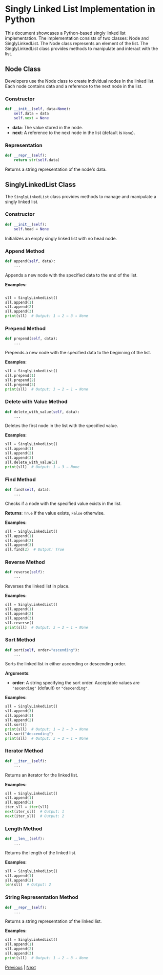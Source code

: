 # Singly Linked List Implementation in Python

This document showcases a Python-based singly linked list implementation. 
The implementation consists of two classes: Node and SinglyLinkedList. 
The Node class represents an element of the list. 
The SinglyLinkedList class provides methods to manipulate and interact with the list.



## Node Class

Developers use the Node class to create individual nodes in the linked list.
Each node contains data and a reference to the next node in the list.

### Constructor

```python
def __init__(self, data=None):
    self.data = data
    self.next = None
```

- **data**: The value stored in the node.
- **next**: A reference to the next node in the list (default is `None`).

### Representation

```python
def __repr__(self):
    return str(self.data)
```

Returns a string representation of the node's data.

## SinglyLinkedList Class

The `SinglyLinkedList` class provides methods to manage and manipulate a singly linked list.

### Constructor

```python
def __init__(self):
    self.head = None
```

Initializes an empty singly linked list with no head node.

### Append Method

```python
def append(self, data):
    ...
```

Appends a new node with the specified data to the end of the list.

**Examples**:


```python

sll = SinglyLinkedList()
sll.append(1)
sll.append(2)
sll.append(3)
print(sll)  # Output: 1 → 2 → 3 → None
```

### Prepend Method

```python
def prepend(self, data):
    ...
```

Prepends a new node with the specified data to the beginning of the list.

**Examples**:

```python
sll = SinglyLinkedList()
sll.prepend(1)
sll.prepend(2)
sll.prepend(3)
print(sll)  # Output: 3 → 2 → 1 → None
```

### Delete with Value Method

```python
def delete_with_value(self, data):
    ...
```

Deletes the first node in the list with the specified value.

**Examples**:

```python
sll = SinglyLinkedList()
sll.append(1)
sll.append(2)
sll.append(3)
sll.delete_with_value(2)
print(sll)  # Output: 1 → 3 → None
```

### Find Method

```python
def find(self, data):
    ...
```

Checks if a node with the specified value exists in the list.

**Returns**: `True` if the value exists, `False` otherwise.

**Examples**:

```python
sll = SinglyLinkedList()
sll.append(1)
sll.append(2)
sll.append(3)
sll.find(2)  # Output: True
```

### Reverse Method

```python
def reverse(self):
    ...
```

Reverses the linked list in place.

**Examples**:

```python
sll = SinglyLinkedList()
sll.append(1)
sll.append(2)
sll.append(3)
sll.reverse()
print(sll)  # Output: 3 → 2 → 1 → None
```

### Sort Method

```python
def sort(self, order="ascending"):
    ...
```

Sorts the linked list in either ascending or descending order.

**Arguments**:

- **order**: A string specifying the sort order. Acceptable values are `"ascending"` (default) or `"descending"`.

**Examples**:

```python
sll = SinglyLinkedList()
sll.append(3)
sll.append(1)
sll.append(2)
sll.sort()
print(sll)  # Output: 1 → 2 → 3 → None
sll.sort("descending")
print(sll)  # Output: 3 → 2 → 1 → None
```

### Iterator Method

```python
def __iter__(self):
    ...
```

Returns an iterator for the linked list.

**Examples**:

```python
sll = SinglyLinkedList()
sll.append(1)
sll.append(2)
iter_sll = iter(sll)
next(iter_sll)  # Output: 1
next(iter_sll)  # Output: 2
```

### Length Method

```python
def __len__(self):
    ...
```

Returns the length of the linked list.

**Examples**:

```python
sll = SinglyLinkedList()
sll.append(1)
sll.append(2)
len(sll)  # Output: 2
```

### String Representation Method

```python
def __repr__(self):
    ...
```

Returns a string representation of the linked list.

**Examples**:

```python
sll = SinglyLinkedList()
sll.append(1)
sll.append(2)
sll.append(3)
print(sll)  # Output: 1 → 2 → 3 → None
```


[Previous](../Docs/stack.md) | [Next](../Docs/double_linked_list.md)
